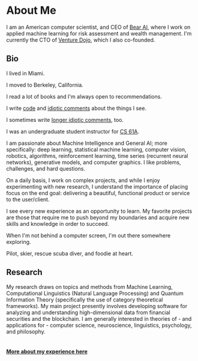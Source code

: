 # About Me

I am an American computer scientist, and CEO of <a href="https://bear.ai/" target="_blank">Bear AI</a>, where I work on applied machine learning for risk assessment and wealth management. I'm currently the CTO of <a href="https://venturedojo.com/" target="_blank">Venture Dojo</a>, which I also co-founded.

## Bio

I lived in Miami.

I moved to Berkeley, California.

I read a lot of books and I'm always open to recommendations.

I write [code]() and [idiotic comments]() about the things I see.

I sometimes write [longer idiotic comments](), too.

I was an undergraduate student instructor for <a href="https://cs61a.org/" target="_blank">CS 61A</a>.

I am passionate about Machine Intelligence and General AI; more specifically: deep learning, statistical machine learning, computer vision, robotics, algorithms, reinforcement learning, time series (recurrent neural networks), generative models, and computer graphics. I like problems, challenges, and hard questions.

On a daily basis, I work on complex projects, and while I enjoy experimenting with new research, I understand the importance of placing focus on the end goal: delivering a beautiful, functional product or service to the user/client.

I see every new experience as an opportunity to learn. My favorite projects are those that require me to push beyond my boundaries and acquire new skills and knowledge in order to succeed.

When I'm not behind a computer screen, I'm out there somewhere exploring.

Pilot, skier, rescue scuba diver, and foodie at heart.

## Research

My research draws on topics and methods from Machine Learning, Computational Linguistics (Natural Language Processing) and Quantum Information Theory (specifically the use of category theoretical frameworks). My main project presently involves developing software for analyzing and understanding high-dimensional data from financial securities and the blockchain. I am generally interested in theories of - and applications for - computer science, neuroscience, linguistics, psychology, and philosophy.
<br><br>

#### [More about my experience here](https://noahmjacobs.com/about/experience)
